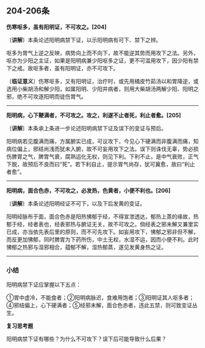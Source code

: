 ## 204-206条

**伤寒呕多，虽有阳明证，不可攻之。[204]**

〔**讲解**〕本条论述阳明病禁下证，以示阳明病有可下、禁下之辨。

呕多为胃气上逆之反映，病势向上而不向下，故不能逆其势而用攻下之法。另外，呕亦为少阳之主证，如果是阳明病兼少阳呕多之证，更不可滥用攻下，因少阳有禁下之戒。故呕多者，虽有阳明证，亦不可攻下。

〔**临证意义**〕伤寒呕多，又有阳明证，治疗时，或先用橘皮竹茹汤以和胃降逆，或选用小柴胡汤和解少阳，如属阳明、少阳并病者，则用大柴胡汤两解少阳、阳明之邪，绝不可攻逐阳明而徒伤胃气。

------

**阳明病，心下鞕满者，不可攻之。攻之，利遂不止者死，利止者愈。[205]**

〔**讲解**〕本条承上条进一步论述阳明病禁下证及误下的变证与预后。

阳明病若见腹满而痛，方属腑实已成，可议攻下，今见心下硬满而非腹满而痛，知病位偏上，邪结尚浅而犹未入腑，故不可妄用攻下之法。误下则诛伐无辜，势必损伤脾胃之气，脾胃气衰，腐熟运化无权，则见下利。下利不止，是中气衰败，正气下脱，故预后不良而曰“死”。若下利自止，提示胃气尚存，犹可冀愈，故曰“利止者愈”。

------

**阳明病，面合色赤，不可攻之，必发热，色黄者，小便不利也。[206]**

〔**讲解**〕本条论述阳明经证不可下，以及下后发黄的变证。

阳明经脉布于面，面合色赤是阳热怫郁于经，不得宣泄透达，郁热上蒸的缘故，热郁于经，经者表也，经表邪热与腑证无关，故不可攻之。倘经表之邪未解又兼里实已成，亦当依先表后里的原则，而不可先攻下。如妄用攻下，怫郁之邪非但不解，而反更加怫郁，同时脾胃为下药所伤，中土无权，水湿不运，因而小便不利。此时怫郁之热邪与湿邪相合，蕴郁不解，湿热郁蒸，遂见发黄身热之证。

------

### **小结**

阳明病禁下证应掌握以下五点：

①胃中虚冷，不能食者；②阳明病脉迟，食难用饱者；③阳明证其人呕多者；④邪结偏上，心下硬满者；⑤经邪未解，面合色赤者，违此五禁，则可致变证丛生。

**复习思考题**

阳明病禁下证有哪些？为什么不可攻下？误下后可能导致什么后果？